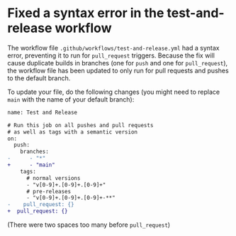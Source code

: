# Fixed a syntax error in the test-and-release workflow

The workflow file `.github/workflows/test-and-release.yml` had a syntax error, preventing it to run for `pull_request` triggers.
Because the fix will cause duplicate builds in branches (one for `push` and one for `pull_request`), the workflow file has been updated to only run for pull requests and pushes to the default branch.

To update your file, do the following changes (you might need to replace `main` with the name of your default branch):

```diff
name: Test and Release

# Run this job on all pushes and pull requests
# as well as tags with a semantic version
on:
  push:
    branches:
-      - "*"
+      - "main"
    tags:
      # normal versions
      - "v[0-9]+.[0-9]+.[0-9]+"
      # pre-releases
      - "v[0-9]+.[0-9]+.[0-9]+-**"
-    pull_request: {}
+  pull_request: {}
```

(There were two spaces too many before `pull_request`)
